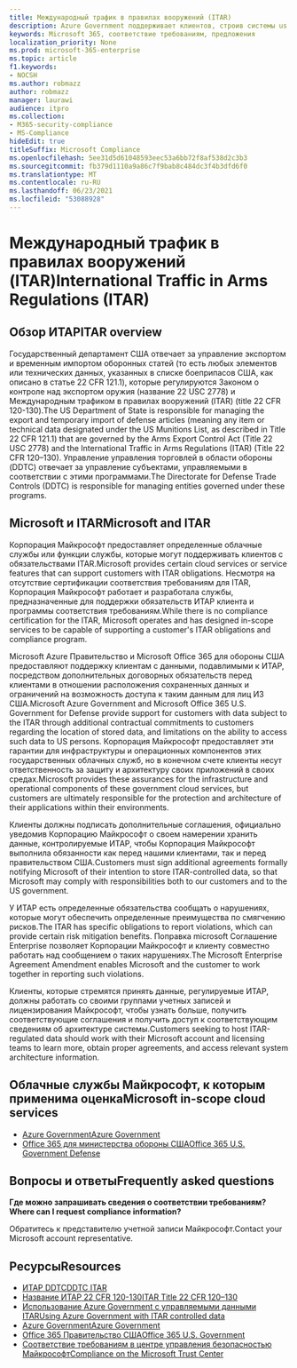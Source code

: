 ```yaml
---
title: Международный трафик в правилах вооружений (ITAR)
description: Azure Government поддерживает клиентов, строив системы us International Traffic in Arms Regs.
keywords: Microsoft 365, соответствие требованиям, предложения
localization_priority: None
ms.prod: microsoft-365-enterprise
ms.topic: article
f1.keywords:
- NOCSH
ms.author: robmazz
author: robmazz
manager: laurawi
audience: itpro
ms.collection:
- M365-security-compliance
- MS-Compliance
hideEdit: true
titleSuffix: Microsoft Compliance
ms.openlocfilehash: 5ee31d5d61048593eec53a6bb72f8af538d2c3b3
ms.sourcegitcommit: fb379d1110a9a86c7f9bab8c484dc3f4b3dfd6f0
ms.translationtype: MT
ms.contentlocale: ru-RU
ms.lasthandoff: 06/23/2021
ms.locfileid: "53088928"
---
```

# <a name="international-traffic-in-arms-regulations-itar"></a><span data-ttu-id="4fe43-104">Международный трафик в правилах вооружений (ITAR)</span><span class="sxs-lookup"><span data-stu-id="4fe43-104">International Traffic in Arms Regulations (ITAR)</span></span>

## <a name="itar-overview"></a><span data-ttu-id="4fe43-105">Обзор ИТАР</span><span class="sxs-lookup"><span data-stu-id="4fe43-105">ITAR overview</span></span>

<span data-ttu-id="4fe43-106">Государственный департамент США отвечает за управление экспортом и временным импортом оборонных статей (то есть любых элементов или технических данных, указанных в списке боеприпасов США, как описано в статье 22 CFR 121.1), которые регулируются Законом о контроле над экспортом оружия (название 22 USC 2778) и Международным трафиком в правилах вооружений (ITAR) (title 22 CFR 120-130).</span><span class="sxs-lookup"><span data-stu-id="4fe43-106">The US Department of State is responsible for managing the export and temporary import of defense articles (meaning any item or technical data designated under the US Munitions List, as described in Title 22 CFR 121.1) that are governed by the Arms Export Control Act (Title 22 USC 2778) and the International Traffic in Arms Regulations (ITAR) (Title 22 CFR 120–130).</span></span> <span data-ttu-id="4fe43-107">Управление управления торговлей в области обороны (DDTC) отвечает за управление субъектами, управляемыми в соответствии с этими программами.</span><span class="sxs-lookup"><span data-stu-id="4fe43-107">The Directorate for Defense Trade Controls (DDTC) is responsible for managing entities governed under these programs.</span></span>

## <a name="microsoft-and-itar"></a><span data-ttu-id="4fe43-108">Microsoft и ITAR</span><span class="sxs-lookup"><span data-stu-id="4fe43-108">Microsoft and ITAR</span></span>

<span data-ttu-id="4fe43-109">Корпорация Майкрософт предоставляет определенные облачные службы или функции службы, которые могут поддерживать клиентов с обязательствами ITAR.</span><span class="sxs-lookup"><span data-stu-id="4fe43-109">Microsoft provides certain cloud services or service features that can support customers with ITAR obligations.</span></span> <span data-ttu-id="4fe43-110">Несмотря на отсутствие сертификации соответствия требованиям для ITAR, Корпорация Майкрософт работает и разработала службы, предназначенные для поддержки обязательств ИТАР клиента и программы соответствия требованиям.</span><span class="sxs-lookup"><span data-stu-id="4fe43-110">While there is no compliance certification for the ITAR, Microsoft operates and has designed in-scope services to be capable of supporting a customer's ITAR obligations and compliance program.</span></span>  
  
<span data-ttu-id="4fe43-111">Microsoft Azure Правительство и Microsoft Office 365 для обороны США предоставляют поддержку клиентам с данными, подавлимыми к ИТАР, посредством дополнительных договорных обязательств перед клиентами в отношении расположения сохраненных данных и ограничений на возможность доступа к таким данным для лиц ИЗ США.</span><span class="sxs-lookup"><span data-stu-id="4fe43-111">Microsoft Azure Government and Microsoft Office 365 U.S. Government for Defense provide support for customers with data subject to the ITAR through additional contractual commitments to customers regarding the location of stored data, and limitations on the ability to access such data to US persons.</span></span> <span data-ttu-id="4fe43-112">Корпорация Майкрософт предоставляет эти гарантии для инфраструктуры и операционных компонентов этих государственных облачных служб, но в конечном счете клиенты несут ответственность за защиту и архитектуру своих приложений в своих средах.</span><span class="sxs-lookup"><span data-stu-id="4fe43-112">Microsoft provides these assurances for the infrastructure and operational components of these government cloud services, but customers are ultimately responsible for the protection and architecture of their applications within their environments.</span></span>  
  
<span data-ttu-id="4fe43-113">Клиенты должны подписать дополнительные соглашения, официально уведомив Корпорацию Майкрософт о своем намерении хранить данные, контролируемые ИТАР, чтобы Корпорация Майкрософт выполнила обязанности как перед нашими клиентами, так и перед правительством США.</span><span class="sxs-lookup"><span data-stu-id="4fe43-113">Customers must sign additional agreements formally notifying Microsoft of their intention to store ITAR-controlled data, so that Microsoft may comply with responsibilities both to our customers and to the US government.</span></span>  
  
<span data-ttu-id="4fe43-114">У ИТАР есть определенные обязательства сообщать о нарушениях, которые могут обеспечить определенные преимущества по смягчению рисков.</span><span class="sxs-lookup"><span data-stu-id="4fe43-114">The ITAR has specific obligations to report violations, which can provide certain risk mitigation benefits.</span></span> <span data-ttu-id="4fe43-115">Поправка microsoft Соглашение Enterprise позволяет Корпорации Майкрософт и клиенту совместно работать над сообщением о таких нарушениях.</span><span class="sxs-lookup"><span data-stu-id="4fe43-115">The Microsoft Enterprise Agreement Amendment enables Microsoft and the customer to work together in reporting such violations.</span></span>  
  
<span data-ttu-id="4fe43-116">Клиенты, которые стремятся принять данные, регулируемые ИТАР, должны работать со своими группами учетных записей и лицензирования Майкрософт, чтобы узнать больше, получить соответствующие соглашения и получить доступ к соответствующим сведениям об архитектуре системы.</span><span class="sxs-lookup"><span data-stu-id="4fe43-116">Customers seeking to host ITAR-regulated data should work with their Microsoft account and licensing teams to learn more, obtain proper agreements, and access relevant system architecture information.</span></span>

## <a name="microsoft-in-scope-cloud-services"></a><span data-ttu-id="4fe43-117">Облачные службы Майкрософт, к которым применима оценка</span><span class="sxs-lookup"><span data-stu-id="4fe43-117">Microsoft in-scope cloud services</span></span>

- [<span data-ttu-id="4fe43-118">Azure Government</span><span class="sxs-lookup"><span data-stu-id="4fe43-118">Azure Government</span></span>](https://aka.ms/AzureCompliance)
- [<span data-ttu-id="4fe43-119">Office 365 для министерства обороны США</span><span class="sxs-lookup"><span data-stu-id="4fe43-119">Office 365 U.S. Government Defense</span></span>](https://go.microsoft.com/fwlink/p/?LinkID=2077751)

## <a name="frequently-asked-questions"></a><span data-ttu-id="4fe43-120">Вопросы и ответы</span><span class="sxs-lookup"><span data-stu-id="4fe43-120">Frequently asked questions</span></span>

<span data-ttu-id="4fe43-121">**Где можно запрашивать сведения о соответствии требованиям?**</span><span class="sxs-lookup"><span data-stu-id="4fe43-121">**Where can I request compliance information?**</span></span>

<span data-ttu-id="4fe43-122">Обратитесь к представителю учетной записи Майкрософт.</span><span class="sxs-lookup"><span data-stu-id="4fe43-122">Contact your Microsoft account representative.</span></span>

## <a name="resources"></a><span data-ttu-id="4fe43-123">Ресурсы</span><span class="sxs-lookup"><span data-stu-id="4fe43-123">Resources</span></span>

- [<span data-ttu-id="4fe43-124">ИТАР DDTC</span><span class="sxs-lookup"><span data-stu-id="4fe43-124">DDTC ITAR</span></span>](https://www.pmddtc.state.gov/?id=ddtc_kb_article_page&sys_id=24d528fddbfc930044f9ff621f961987)
- [<span data-ttu-id="4fe43-125">Название ИТАР 22 CFR 120-130</span><span class="sxs-lookup"><span data-stu-id="4fe43-125">ITAR Title 22 CFR 120–130</span></span>](https://aka.ms/itar)
- [<span data-ttu-id="4fe43-126">Использование Azure Government с управляемыми данными ITAR</span><span class="sxs-lookup"><span data-stu-id="4fe43-126">Using Azure Government with ITAR controlled data</span></span>](https://aka.ms/azure-itar-guide)
- [<span data-ttu-id="4fe43-127">Azure Government</span><span class="sxs-lookup"><span data-stu-id="4fe43-127">Azure Government</span></span>](https://azure.microsoft.com/features/gov/)
- [<span data-ttu-id="4fe43-128">Office 365 Правительство США</span><span class="sxs-lookup"><span data-stu-id="4fe43-128">Office 365 U.S. Government</span></span>](https://products.office.com/government/office-365-web-services-for-government)
- [<span data-ttu-id="4fe43-129">Соответствие требованиям в центре управления безопасностью Майкрософт</span><span class="sxs-lookup"><span data-stu-id="4fe43-129">Compliance on the Microsoft Trust Center</span></span>](https://www.microsoft.com/trust-center/compliance/compliance-overview)

